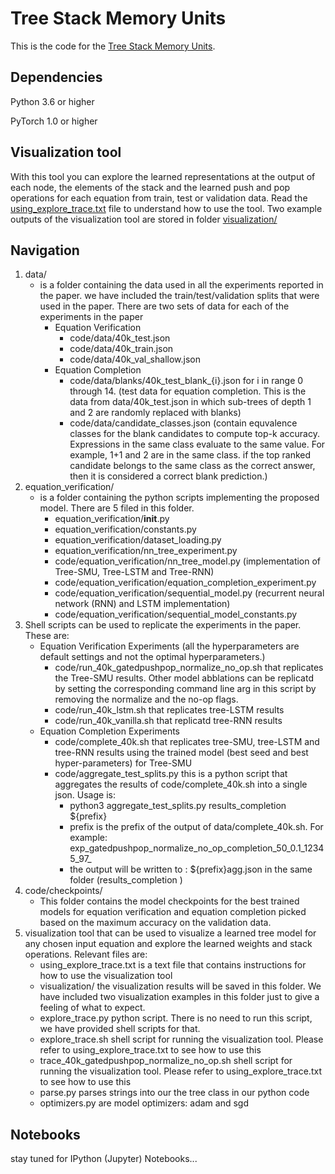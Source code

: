 # Tree Stack Memory Units

This is the code for the [Tree Stack Memory Units](https://arxiv.org/abs/1911.01545).

## Dependencies
Python 3.6 or higher

PyTorch 1.0 or higher

## Visualization tool
With this tool you can explore the learned representations at the output of each node, the elements of the stack and the learned push and pop operations for each equation from train, test or validation data. Read the [using_explore_trace.txt](https://github.com/ForoughA/recursiveMemNet/blob/master/using_explore_trace.txt) file to understand how to use the tool. Two example outputs of the visualization tool are stored in folder [visualization/](https://github.com/ForoughA/recursiveMemNet/tree/master/visualization)

## Navigation
1. data/ 
    * is a folder containing the data used in all the experiments reported in the paper. we have included the train/test/validation splits that were used in the paper. There are two sets of data for each of the experiments in the paper
        - Equation Verification
            - code/data/40k_test.json 
            - code/data/40k_train.json
            - code/data/40k_val_shallow.json
        - Equation Completion
            - code/data/blanks/40k_test_blank_{i}.json for i in range 0 through 14. (test data for equation completion. This is the data from data/40k_test.json in which sub-trees of depth 1 and 2 are randomly replaced with blanks)
            - code/data/candidate_classes.json (contain equvalence classes for the blank candidates to compute top-k accuracy. Expressions in the same class evaluate to the same value. For example, 1+1 and 2 are in the same class. if the top ranked candidate belongs to the same class as the correct answer, then it is considered a correct blank prediction.)
2. equation_verification/
    * is a folder containing the python scripts implementing the proposed model. There are 5 filed in this folder.
        - equation_verification/__init__.py
        - equation_verification/constants.py
        - equation_verification/dataset_loading.py
        - equation_verification/nn_tree_experiment.py
        - code/equation_verification/nn_tree_model.py (implementation of Tree-SMU, Tree-LSTM and Tree-RNN)
        - code/equation_verification/equation_completion_experiment.py
        - code/equation_verification/sequential_model.py (recurrent neural network (RNN) and LSTM implementation)
        - code/equation_verification/sequential_model_constants.py
3. Shell scripts can be used to replicate the experiments in the paper. These are:
    * Equation Verification Experiments (all the hyperparameters are default settings and not the optimal hyperparameters.)
        - code/run_40k_gatedpushpop_normalize_no_op.sh that replicates the Tree-SMU results. Other model abblations can be replicatd by setting the corresponding command line arg in this script by removing the normalize and the no-op flags.
        - code/run_40k_lstm.sh that replicates tree-LSTM results 
        - code/run_40k_vanilla.sh that replicatd tree-RNN results 
    * Equation Completion Experiments
        - code/complete_40k.sh that replicates tree-SMU, tree-LSTM and tree-RNN results using the trained model (best seed and best hyper-parameters) for Tree-SMU
        - code/aggregate_test_splits.py this is a python script that aggregates the results of code/complete_40k.sh into a single json. Usage is:
            * python3 aggregate_test_splits.py results_completion  ${prefix}
            * prefix is the prefix of the output of data/complete_40k.sh. For example: exp_gatedpushpop_normalize_no_op_completion_50_0.1_12345_97_
            * the output will be written to : ${prefix}agg.json in the same folder (results_completion ) 
4. code/checkpoints/ 
    * This folder contains the model checkpoints for the best trained models for equation verification and equation completion picked based on the maximum accuracy on the validation data.
5. visualization tool that can be used to visualize a learned tree model for any chosen input equation and explore the learned weights and stack operations. Relevant files are:
    - using_explore_trace.txt is a text file that contains instructions for how to use the visualization tool
    - visualization/ the visualization results will be saved in this folder. We have included two visualization examples in this folder just to give a feeling of what to expect. 
    - explore_trace.py python script. There is no need to run this script, we have provided shell scripts for that.
    - explore_trace.sh shell script for running the visualization tool. Please refer to using_explore_trace.txt to see how to use this
    - trace_40k_gatedpushpop_normalize_no_op.sh shell script for running the visualization tool. Please refer to using_explore_trace.txt to see how to use this
    - parse.py parses strings into our the tree class in our python code
    - optimizers.py are model optimizers: adam and sgd

## Notebooks
stay tuned for IPython (Jupyter) Notebooks...
